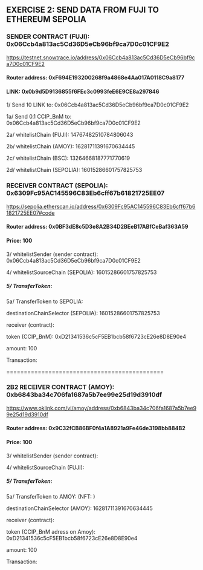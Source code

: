 ## EXERCISE 2: SEND DATA FROM FUJI TO ETHEREUM SEPOLIA

### SENDER CONTRACT (FUJI): 0x06Ccb4a813ac5Cd36D5eCb96bf9ca7D0c01CF9E2

https://testnet.snowtrace.io/address/0x06Ccb4a813ac5Cd36D5eCb96bf9ca7D0c01CF9E2

#### Router address:	0xF694E193200268f9a4868e4Aa017A0118C9a8177

#### LINK: 0x0b9d5D9136855f6FEc3c0993feE6E9CE8a297846

1/ Send 10 LINK to: 0x06Ccb4a813ac5Cd36D5eCb96bf9ca7D0c01CF9E2

1a/ Send 0.1 CCIP_BnM to: 0x06Ccb4a813ac5Cd36D5eCb96bf9ca7D0c01CF9E2

2a/ whitelistChain (FUJI): 14767482510784806043

2b/ whitelistChain (AMOY): 16281711391670634445

2c/ whitelistChain (BSC): 13264668187771770619

2d/ whitelistChain (SEPOLIA): 16015286601757825753

###  RECEIVER CONTRACT (SEPOLIA): 0x6309Fc95AC145596C83Eb6cff67b61821725EE07

https://sepolia.etherscan.io/address/0x6309Fc95AC145596C83Eb6cff67b61821725EE07#code

#### Router address: 0x0BF3dE8c5D3e8A2B34D2BEeB17ABfCeBaf363A59

#### Price: 100

3/ whitelistSender (sender contract): 0x06Ccb4a813ac5Cd36D5eCb96bf9ca7D0c01CF9E2

4/ whitelistSourceChain (SEPOLIA): 16015286601757825753

##### 5/ TransferToken:

5a/ TransferToken to SEPOLIA: 

destinationChainSelector (SEPOLIA): 16015286601757825753

receiver (contract): 

token (CCIP_BnM): 0xD21341536c5cF5EB1bcb58f6723cE26e8D8E90e4

amount: 100

Transaction:



=============================================

###  2B2 RECEIVER CONTRACT (AMOY): 0xb6843ba34c706fa1687a5b7ee99e25d19d3910df

https://www.oklink.com/vi/amoy/address/0xb6843ba34c706fa1687a5b7ee99e25d19d3910df

#### Router address: 0x9C32fCB86BF0f4a1A8921a9Fe46de3198bb884B2

#### Price: 100

3/ whitelistSender (sender contract): 

4/ whitelistSourceChain (FUJI): 

##### 5/ TransferToken:

5a/ TransferToken to AMOY: (NFT: )

destinationChainSelector (AMOY): 16281711391670634445

receiver (contract): 

token (CCIP_BnM adress on Amoy): 0xD21341536c5cF5EB1bcb58f6723cE26e8D8E90e4

amount: 100

Transaction:

